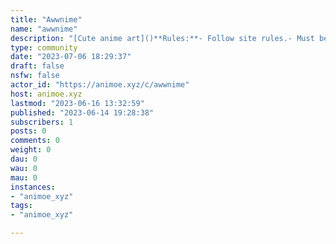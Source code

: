 ```yaml
---
title: "Awwnime" 
name: "awwnime"
description: "[Cute anime art]()**Rules:**- Follow site rules.- Must be cute.- Must be image art.- High quality art preferred.- No screenshots or low resolution posts."
type: community
date: "2023-07-06 18:29:37"
draft: false
nsfw: false
actor_id: "https://animoe.xyz/c/awwnime"
host: animoe.xyz
lastmod: "2023-06-16 13:32:59"
published: "2023-06-14 19:28:38"
subscribers: 1
posts: 0
comments: 0
weight: 0
dau: 0
wau: 0
mau: 0
instances:
- "animoe_xyz"
tags: 
- "animoe_xyz"

---
```

